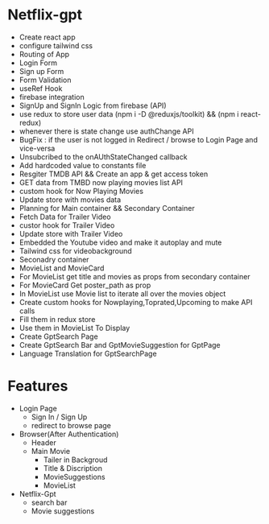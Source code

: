 # Netflix-gpt

- Create react app
- configure tailwind css
- Routing of App
- Login Form
- Sign up Form
- Form Validation
- useRef Hook
- firebase integration
- SignUp and SignIn Logic from firebase (API)
- use redux to store user data (npm i -D @reduxjs/toolkit) && (npm i react-redux)
- whenever there is state change use authChange API
- BugFix : if the user is not logged in Redirect / browse to Login Page and vice-versa
- Unsubcribed to the onAUthStateChanged callback
- Add hardcoded value to constants file
- Resgiter TMDB API && Create an app & get access token
- GET data from TMBD now playing movies list API
- custom hook for Now Playing Movies
- Update store with movies data
- Planning for Main container && Secondary Container
- Fetch Data for Trailer Video
- custor hook for Trailer Video
- Update store with Trailer Video
- Embedded the Youtube video and make it autoplay and mute
- Tailwind css for videobackground
- Seconadry container
- MovieList and MovieCard
- For MovieList get title and movies as props from secondary container
- For MovieCard Get poster_path as prop
- In MovieList use Movie list to iterate all over the movies object
- Create custom hooks for Nowplaying,Toprated,Upcoming to make API calls
- Fill them in redux store
- Use them in MovieList To Display
- Create GptSearch Page
- Create GptSearch Bar and GptMovieSuggestion for GptPage
- Language Translation for GptSearchPage

# Features

- Login Page
  - Sign In / Sign Up
  - redirect to browse page
- Browser(After Authentication)
  - Header
  - Main Movie
    - Tailer in Backgroud
    - Title & Discription
    - MovieSuggestions
    - MovieList
- Netflix-Gpt
  - search bar
  - Movie suggestions
